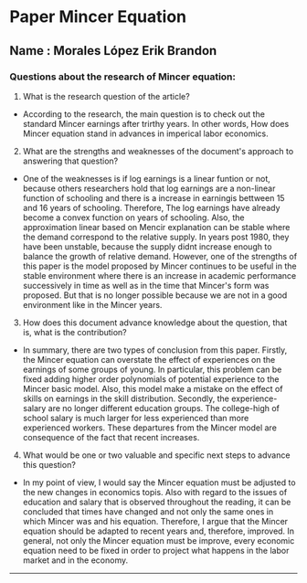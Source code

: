 # Paper Mincer Equation

## Name : Morales López Erik Brandon

### Questions about the research of Mincer equation:

1. What is the research question of the article?

- According to the research, the main question is to check out the standard Mincer earnings after trirthy years. In other words, How does Mincer equation stand in advances in imperical labor economics. 

2.  What are the strengths and weaknesses of the document's approach to answering that question?

- One of the weaknesses is if log earnings is a linear funtion or not, because others researchers hold that log earnings are a non-linear function of schooling and there is a increase in earningis bettween 15 and 16 years of schooling. Therefore,  The log earnings have already become a convex function on years of schooling. Also, the approximation linear based on Mencir explanation can be stable where the demand correspond to the relative supply. In years post 1980, they have been unstable, because the supply didnt increase enough to balance the growth of relative demand. However, one of the  strengths of this paper is the model proposed by Mincer continues to be useful in the stable environment where there is an increase in academic performance successively in time as well as in the time that Mincer's form was proposed. But that is no longer possible because we are not in a good environment like in the Mincer years.


3. How does this document advance knowledge about the question, that is, what is the contribution?

- In summary, there are two types of conclusion from this paper. Firstly, the Mincer equation can overstate the effect of experiences on the earnings of some groups of young. In particular, this problem can be fixed adding higher order polynomials of potential experience to the Mincer basic model. Also, this model make a mistake on the effect of skills on earnings in the skill distribution. Secondly, the experience-salary are no longer different education groups. The college-high of school salary is much larger for less experienced than more experienced workers. These departures from the  Mincer model are consequence of the fact that recent increases.

4. What would be one or two valuable and specific next steps to advance this question?

- In my point of view, I would say the Mincer equation must be adjusted to the new changes in economics topis.  Also with regard to the issues of education and salary that is observed throughout the reading, it can be concluded that times have changed and not only the same ones in which Mincer was and his equation. Therefore, I argue that the Mincer equation should be adapted to recent years and, therefore, improved. In general, not only the Mincer equation must be improve, every  economic equation need to be fixed in order to project what happens in the labor market and in the economy.  

---

